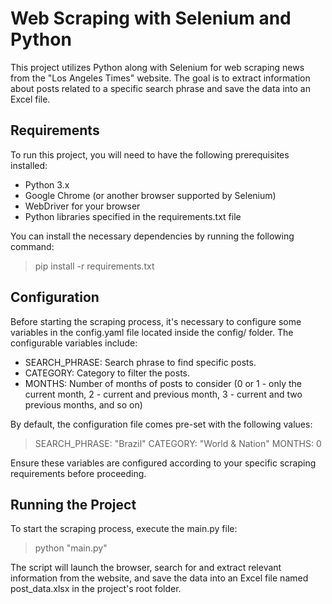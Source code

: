# Web Scraping with Selenium and Python

This project utilizes Python along with Selenium for web scraping news from the "Los Angeles Times" website. The goal is to extract information about posts related to a specific search phrase and save the data into an Excel file.

## Requirements

To run this project, you will need to have the following prerequisites installed:

- Python 3.x
- Google Chrome (or another browser supported by Selenium)
- WebDriver for your browser
- Python libraries specified in the requirements.txt file

You can install the necessary dependencies by running the following command:

> pip install -r requirements.txt

## Configuration

Before starting the scraping process, it's necessary to configure some variables in the config.yaml file located inside the config/ folder. The configurable variables include:

- SEARCH_PHRASE: Search phrase to find specific posts.
- CATEGORY: Category to filter the posts.
- MONTHS: Number of months of posts to consider (0 or 1 - only the current month, 2 - current and previous month, 3 - current and two previous months, and so on)

By default, the configuration file comes pre-set with the following values:

> SEARCH_PHRASE: "Brazil"
> CATEGORY: "World & Nation"
> MONTHS: 0

Ensure these variables are configured according to your specific scraping requirements before proceeding.

## Running the Project

To start the scraping process, execute the main.py file:

> python "main.py"

The script will launch the browser, search for and extract relevant information from the website, and save the data into an Excel file named post_data.xlsx in the project's root folder.
